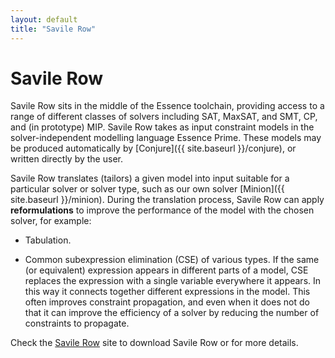 ```yaml
---
layout: default
title: "Savile Row"
---
```

# Savile Row

Savile Row sits in the middle of the Essence toolchain, providing access to a range of different classes of solvers including SAT, MaxSAT, and SMT, CP, and (in prototype) MIP. Savile Row takes as input constraint models in the solver-independent modelling language Essence Prime. These models may be produced automatically by [Conjure]({{ site.baseurl }}/conjure), or written directly by the user. 

Savile Row translates (tailors) a given model into input suitable for a particular solver or solver type, such as our own solver [Minion]({{ site.baseurl }}/minion). During the translation process, Savile Row can apply __reformulations__ to improve the performance of the model with the chosen solver, for example:

* Tabulation. 

* Common subexpression elimination (CSE) of various types. If the same (or equivalent) expression appears in different parts of a model, CSE replaces the expression with a single variable everywhere it appears. In this way it connects together different expressions in the model. This often improves constraint propagation, and even when it does not do that it can improve the efficiency of a solver by reducing the number of constraints to propagate.

Check the [Savile Row](https://savilerow.cs.st-andrews.ac.uk/) site to download Savile Row or for more details. 



